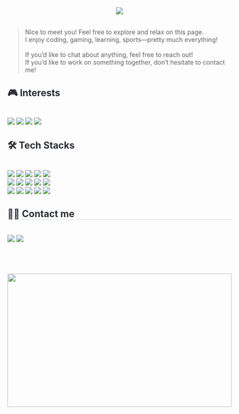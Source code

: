 <div align= "center">
    <img src="https://capsule-render.vercel.app/api?type=waving&color=auto&height=120&text=Hello%20World!%20NiceKim%20Here!&animation=&fontColor=000000&fontSize=50" />
</div>

<br>
<blockquote>
    Nice to meet you! Feel free to explore and relax on this page.<br>
    I enjoy coding, gaming, learning, sports—pretty much everything! <br><br>
    If you’d like to chat about anything, feel free to reach out! <br>
    If you’d like to work on something together, don’t hesitate to contact me!
</blockquote>

<div>
    <h2 style="border-bottom: 1 px solid #d8dee4; color: #282d33;"> 🎮 Interests </h2> <br> 
    <div style="margin: ; text-align: left;" "text-align: left;"> 
        <img src="https://img.shields.io/badge/Unity-000000?style=for-the-badge&logo=Unity&logoColor=white">
        <img src="https://img.shields.io/badge/android-3DDC84?style=for-the-badge&logo=android&logoColor=white">
        <img src="https://img.shields.io/badge/netflix-E50914?style=for-the-badge&logo=netflix&logoColor=white">
        <img src="https://img.shields.io/badge/steam-000000?style=for-the-badge&logo=steam&logoColor=white">
    </div>
    <div style="text-align: left;">
        <h2 style="border-bottom: 1 px solid #d8dee4; color: #282d33;"> 🛠️ Tech Stacks </h2> <br> 
        <div style="margin: ; text-align: left;" "text-align: left;"> 
          <img src="https://img.shields.io/badge/Amazon S3-569A31?style=for-the-badge&logo=AmazonS3&logoColor=white">
          <img src="https://img.shields.io/badge/Express-000000?style=for-the-badge&logo=Express&logoColor=white">
          <img src="https://img.shields.io/badge/Git-F05032?style=for-the-badge&logo=Git&logoColor=white">
          <img src="https://img.shields.io/badge/Figma-F24E1E?style=for-the-badge&logo=Figma&logoColor=white">
          <img src="https://img.shields.io/badge/Github-181717?style=for-the-badge&logo=Github&logoColor=white">
          <br/><img src="https://img.shields.io/badge/Linux-FCC624?style=for-the-badge&logo=Linux&logoColor=white">
          <img src="https://img.shields.io/badge/Java-007396?style=for-the-badge&logo=Java&logoColor=white">
          <img src="https://img.shields.io/badge/Javascript-F7DF1E?style=for-the-badge&logo=Javascript&logoColor=white">
          <img src="https://img.shields.io/badge/MongoDB-47A248?style=for-the-badge&logo=MongoDB&logoColor=white">
          <img src="https://img.shields.io/badge/MySQL-4479A1?style=for-the-badge&logo=MySQL&logoColor=white">
          <br/><img src="https://img.shields.io/badge/Node.js-339933?style=for-the-badge&logo=Node.js&logoColor=white">
          <img src="https://img.shields.io/badge/Python-3776AB?style=for-the-badge&logo=Python&logoColor=white">
          <img src="https://img.shields.io/badge/Tensorflow-FF6F00?style=for-the-badge&logo=Tensorflow&logoColor=white">
          <img src="https://img.shields.io/badge/Bootstrap-7952B3?style=for-the-badge&logo=Bootstrap&logoColor=white">
          <img src="https://img.shields.io/badge/Docker-2496ED?style=for-the-badge&logo=Docker&logoColor=white">
          <br/>
        </div>
    </div>
    <div style="text-align: left;">
    <h2 style="border-bottom: 1px solid #d8dee4; color: #282d33;"> 🧑‍💻 Contact me </h2> <br> 
       <div style="text-align: left;"> <a href=mailto:96nicekim@gmail.com> <img src="https://img.shields.io/badge/Gmail-EA4335?style=for-the-badge&logo=Gmail&logoColor=white&link=mailto:96nicekim@gmail.com"></a>
         <a href="https://www.linkedin.com/in/jowoon-kim-424943119/"><img src="https://img.shields.io/badge/LinkedIn-0077B5?style=for-the-badge&logo=linkedin&logoColor=white"> </a>
          </div>  <br> <br> <br> <br>
    </div>
    <div> <img src="https://github.com/user-attachments/assets/e155b556-4efd-4b47-99bf-f7d4014f53e1" width="100%" height="300"/> </div>

</div>

